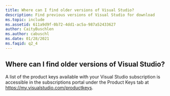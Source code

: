 ```yaml
---
title: Where can I find older versions of Visual Studio?
description: Find previous versions of Visual Studio for download
ms.topic: include
ms.assetid: 611a9d9f-0b72-4dd1-ac5a-987a52433627
author: CaityBuschlen
ms.author: cabuschl
ms.date: 01/28/2021
ms.faqid: q2_4
---
```


## Where can I find older versions of Visual Studio? 

A list of the product keys available with your Visual Studio subscription is accessible in the subscriptions portal under the Product Keys tab at <https://my.visualstudio.com/productkeys>.